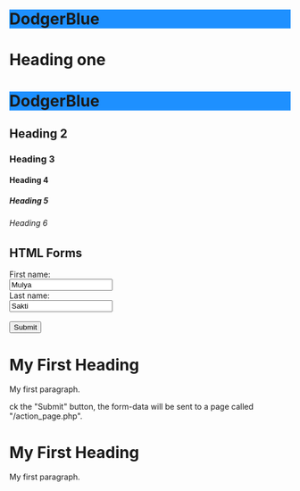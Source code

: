<html>
<body>

<h1 style="background-color:DodgerBlue;">DodgerBlue</h1>
<h1>Heading one</h1>
<h1 style="background-color:DodgerBlue;">DodgerBlue</h1>
<h2>Heading 2</h2>
<h3>Heading 3</h3>
<h4>Heading 4</h4>
<h5>Heading 5</h5>
<h6>Heading 6</h6>

</body>
</html>

<html>
<body>

<h2>HTML Forms</h2>

<form action="/action_page.php">
  <label for="fname">First name:</label><br>
  <input type="text" id="fname" name="fname" value="Mulya"><br>
  <label for="lname">Last name:</label><br>
  <input type="text" id="lname" name="lname" value="Sakti"><br><br>
  <input type="submit" value="Submit">
</form> 

<!DOCTYPE html>
<html>
<head>
<title>Page Title</title>
</head>
<body>

<h1>My First Heading</h1>
<p>My first paragraph.</p>

</body>
</html>ck the "Submit" button, the form-data will be sent to a page called "/action_page.php".</p>

</body>
</html>

<!DOCTYPE html>
<html>
<head>
<title>Page Title</title>
</head>
<body>

<h1>My First Heading</h1>
<p>My first paragraph.</p>

</body>
</html>
